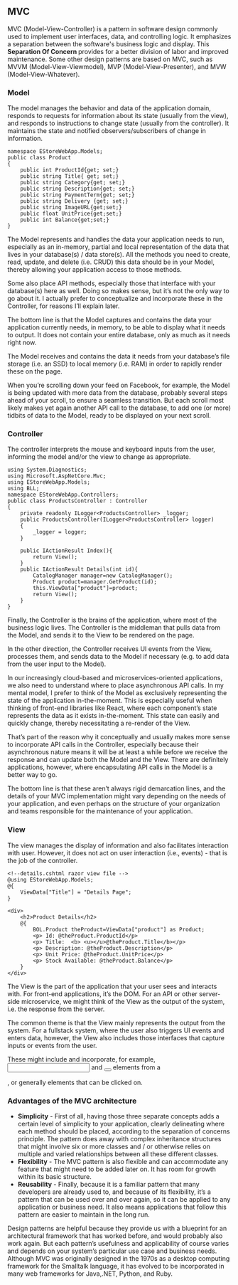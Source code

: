 ## MVC

MVC (Model-View-Controller) is a pattern in software design commonly used to implement user interfaces, data, and controlling logic. It emphasizes a separation between the software's business logic and display. This  <b>Separation Of Concern </b> provides for a better division of labor and improved maintenance. Some other design patterns are based on MVC, such as MVVM (Model-View-Viewmodel), MVP (Model-View-Presenter), and MVW (Model-View-Whatever).

### Model

The model manages the behavior and data of the application domain, responds to requests for information about its state (usually from the view), and responds to instructions to change state (usually from the controller). It maintains the state and notified observers/subscribers of change in information.

```
namespace EStoreWebApp.Models;
public class Product
{
    public int ProductId{get; set;}
    public string Title{ get; set;}
    public string Category{get; set;}
    public string Description{get; set;}
    public string PaymentTerm{get; set;}
    public string Delivery {get; set;}
    public string ImageURL{get;set;}
    public float UnitPrice{get;set;}
    public int Balance{get;set;}
}
```

The Model represents and handles the data your application needs to run, especially as an in-memory, partial and local representation of the data that lives in your database(s) / data store(s). All the methods you need to create, read, update, and delete (i.e. CRUD) this data should be in your Model, thereby allowing your application access to those methods.

Some also place API methods, especially those that interface with your database(s) here as well. Doing so makes sense, but it’s not the only way to go about it. I actually prefer to conceptualize and incorporate these in the Controller, for reasons I’ll explain later.

The bottom line is that the Model captures and contains the data your application currently needs, in memory, to be able to display what it needs to output. It does not contain your entire database, only as much as it needs right now.

The Model receives and contains the data it needs from your database’s file storage (i.e. an SSD) to local memory (i.e. RAM) in order to rapidly render these on the page.

When you’re scrolling down your feed on Facebook, for example, the Model is being updated with more data from the database, probably several steps ahead of your scroll, to ensure a seamless transition. But each scroll most likely makes yet again another API call to the database, to add one (or more) tidbits of data to the Model, ready to be displayed on your next scroll.


### Controller

The controller interprets the mouse and keyboard inputs from the user, informing the model and/or the view to change as appropriate.

```
using System.Diagnostics;
using Microsoft.AspNetCore.Mvc;
using EStoreWebApp.Models;
using BLL;
namespace EStoreWebApp.Controllers;
public class ProductsController : Controller
{
    private readonly ILogger<ProductsController> _logger;
    public ProductsController(ILogger<ProductsController> logger)
    {
        _logger = logger;
    }

    public IActionResult Index(){  
        return View();
    }
    public IActionResult Details(int id){
        CatalogManager manager=new CatalogManager();
        Product product=manager.GetProduct(id);
        this.ViewData["product"]=product;
        return View();
    }
}
```
Finally, the Controller is the brains of the application, where most of the business logic lives. The Controller is the middleman that pulls data from the Model, and sends it to the View to be rendered on the page.

In the other direction, the Controller receives UI events from the View, processes them, and sends data to the Model if necessary (e.g. to add data from the user input to the Model).

In our increasingly cloud-based and microservices-oriented applications, we also need to understand where to place asynchronous API calls. In my mental model, I prefer to think of the Model as exclusively representing the state of the application in-the-moment. This is especially useful when thinking of front-end libraries like React, where each component’s state represents the data as it exists in-the-moment. This state can easily and quickly change, thereby necessitating a re-render of the View.

That’s part of the reason why it conceptually and usually makes more sense to incorporate API calls in the Controller, especially because their asynchronous nature means it will be at least a while before we receive the response and can update both the Model and the View. There are definitely applications, however, where encapsulating API calls in the Model is a better way to go.

The bottom line is that these aren’t always rigid demarcation lines, and the details of your MVC implementation might vary depending on the needs of your application, and even perhaps on the structure of your organization and teams responsible for the maintenance of your application.

### View

The view manages the display of information and also facilitates interaction with user. However, it does not act on user interaction (i.e., events) - that is the job of the controller.

```
<!--details.cshtml razor view file -->
@using EStoreWebApp.Models;
@{
    ViewData["Title"] = "Details Page";
}

<div>
    <h2>Product Details</h2>
    @{
        BOL.Product theProduct=ViewData["product"] as Product;
        <p> Id: @theProduct.ProductId</p>
        <p> Title:  <b> <u></u>@theProduct.Title</b></p>
        <p> Description: @theProduct.Description</p>
        <p> Unit Price: @theProduct.UnitPrice</p>
        <p> Stock Available: @theProduct.Balance</p>
    }
</div>
```

The View is the part of the application that your user sees and interacts with. For front-end applications, it’s the DOM. For an API or other server-side microservice, we might think of the View as the output of the system, i.e. the response from the server.

The common theme is that the View mainly represents the output from the system. For a fullstack system, where the user also triggers UI events and enters data, however, the View also includes those interfaces that capture inputs or events from the user.

These might include and incorporate, for example, <input/> and <button></button> elements from a <form></form>, or generally elements that can be clicked on.

### Advantages of the MVC architecture

- <b>Simplicity</b> - First of all, having those three separate concepts adds a certain level of simplicity to your application, clearly delineating where each method should be placed, according to the separation of concerns principle. The pattern does away with complex inheritance structures that might involve six or more classes and / or otherwise relies on multiple and varied relationships between all these different classes.
- <b>Flexibility</b> - The MVC pattern is also flexible and can accommodate any feature that might need to be added later on. It has room for growth within its basic structure.
- <b>Reusability</b> - Finally, because it is a familiar pattern that many developers are already used to, and because of its flexibility, it’s a pattern that can be used over and over again, so it can be applied to any application or business need. It also means applications that follow this pattern are easier to maintain in the long run.

Design patterns are helpful because they provide us with a blueprint for an architectural framework that has worked before, and would probably also work again. But each pattern’s usefulness and applicability of course varies and depends on your system’s particular use case and business needs. Although MVC was originally designed in the 1970s as a desktop computing framework for the Smalltalk language, it has evolved to be incorporated in many web frameworks for Java,.NET, Python, and Ruby.